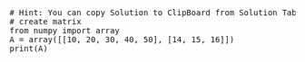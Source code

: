 <pre class="file" data-target="clipboard">
# Hint: You can copy Solution to ClipBoard from Solution Tab
# create matrix
from numpy import array
A = array([[10, 20, 30, 40, 50], [14, 15, 16]])
print(A)

</pre>